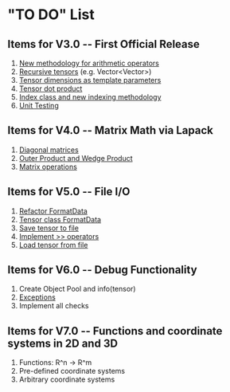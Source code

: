 
# "TO DO" List

## Items for V3.0 -- First Official Release

1. [New methodology for arithmetic operators](newfunctions.md)
1. [Recursive tensors](recursive.md) (e.g. Vector<Vector<double>>)
1. [Tensor dimensions as template parameters](templatedimensions.md) 
1. [Tensor dot product](dotproduct.md)
1. [Index class and new indexing methodology](index.md)
1. [Unit Testing](unittesting.md)

## Items for V4.0 -- Matrix Math via Lapack
1. [Diagonal matrices](diagonal.md)
1. [Outer Product and Wedge Product](outerwedge.md)
1. [Matrix operations](matrixlapack.md)


## Items for V5.0 -- File I/O
1. [Refactor FormatData](formatdata.md)
1. [Tensor class FormatData](tensorformatdata.md)
1. [Save tensor to file](filesave.md)
1. [Implement >> operators](inputstreams.md)
1. [Load tensor from file](fileload.md)

## Items for V6.0 -- Debug Functionality
1. Create Object Pool and info(tensor)
1. [Exceptions](exceptions.md)
1. Implement all checks

## Items for V7.0 -- Functions and coordinate systems in 2D and 3D
1. Functions: R^n -> R^m
1. Pre-defined coordinate systems
2. Arbitrary coordinate systems
  
